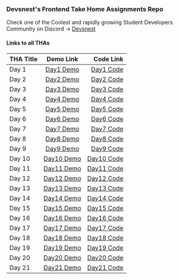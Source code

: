 ### Devsnest's Frontend Take Home Assignments Repo

Check one of the Coolest and rapidly growing Student Developers Community on Discord -> [Devsnest](https://devsnest.in)

#### Links to all THAs

| THA Title |                                                            Demo Link                                                            |                                                                                                                    Code Link |
| :-------- | :-----------------------------------------------------------------------------------------------------------------------------: | ---------------------------------------------------------------------------------------------------------------------------: |
| Day 1     |      <a href="https://githubbox.com/seebham/Devsnest_Frontend_Projects/tree/master/Day_001" target="_blank">Day1 Demo</a>       |            <a href="https://github.com/seebham/Devsnest_Frontend_Projects/tree/master/Day_001" target="_blank">Day1 Code</a> |
| Day 2     |      <a href="https://githubbox.com/seebham/Devsnest_Frontend_Projects/tree/master/Day_002" target="_blank">Day2 Demo</a>       |            <a href="https://github.com/seebham/Devsnest_Frontend_Projects/tree/master/Day_002" target="_blank">Day2 Code</a> |
| Day 3     |      <a href="https://githubbox.com/seebham/Devsnest_Frontend_Projects/tree/master/Day_003" target="_blank">Day3 Demo</a>       |            <a href="https://github.com/seebham/Devsnest_Frontend_Projects/tree/master/Day_003" target="_blank">Day3 Code</a> |
| Day 4     |      <a href="https://githubbox.com/seebham/Devsnest_Frontend_Projects/tree/master/Day_004" target="_blank">Day4 Demo</a>       |            <a href="https://github.com/seebham/Devsnest_Frontend_Projects/tree/master/Day_004" target="_blank">Day4 Code</a> |
| Day 5     |      <a href="https://githubbox.com/seebham/Devsnest_Frontend_Projects/tree/master/Day_005" target="_blank">Day5 Demo</a>       |            <a href="https://github.com/seebham/Devsnest_Frontend_Projects/tree/master/Day_005" target="_blank">Day5 Code</a> |
| Day 6     |      <a href="https://githubbox.com/seebham/Devsnest_Frontend_Projects/tree/master/Day_006" target="_blank">Day6 Demo</a>       |            <a href="https://github.com/seebham/Devsnest_Frontend_Projects/tree/master/Day_006" target="_blank">Day6 Code</a> |
| Day 7     |      <a href="https://githubbox.com/seebham/Devsnest_Frontend_Projects/tree/master/Day_007" target="_blank">Day7 Demo</a>       |            <a href="https://github.com/seebham/Devsnest_Frontend_Projects/tree/master/Day_007" target="_blank">Day7 Code</a> |
| Day 8     |      <a href="https://githubbox.com/seebham/Devsnest_Frontend_Projects/tree/master/Day_008" target="_blank">Day8 Demo</a>       |            <a href="https://github.com/seebham/Devsnest_Frontend_Projects/tree/master/Day_002" target="_blank">Day8 Code</a> |
| Day 9     |      <a href="https://githubbox.com/seebham/Devsnest_Frontend_Projects/tree/master/Day_009" target="_blank">Day9 Demo</a>       |            <a href="https://github.com/seebham/Devsnest_Frontend_Projects/tree/master/Day_009" target="_blank">Day9 Code</a> |
| Day 10    |      <a href="https://githubbox.com/seebham/Devsnest_Frontend_Projects/tree/master/Day_010" target="_blank">Day10 Demo</a>      |           <a href="https://github.com/seebham/Devsnest_Frontend_Projects/tree/master/Day_010" target="_blank">Day10 Code</a> |
| Day 11    |      <a href="https://githubbox.com/seebham/Devsnest_Frontend_Projects/tree/master/Day_011" target="_blank">Day11 Demo</a>      |           <a href="https://github.com/seebham/Devsnest_Frontend_Projects/tree/master/Day_011" target="_blank">Day11 Code</a> |
| Day 12    |      <a href="https://githubbox.com/seebham/Devsnest_Frontend_Projects/tree/master/Day_012" target="_blank">Day12 Demo</a>      |           <a href="https://github.com/seebham/Devsnest_Frontend_Projects/tree/master/Day_012" target="_blank">Day12 Code</a> |
| Day 13    |      <a href="https://githubbox.com/seebham/Devsnest_Frontend_Projects/tree/master/Day_013" target="_blank">Day13 Demo</a>      |           <a href="https://github.com/seebham/Devsnest_Frontend_Projects/tree/master/Day_013" target="_blank">Day13 Code</a> |
| Day 14    |      <a href="https://githubbox.com/seebham/Devsnest_Frontend_Projects/tree/master/Day_014" target="_blank">Day14 Demo</a>      |           <a href="https://github.com/seebham/Devsnest_Frontend_Projects/tree/master/Day_014" target="_blank">Day14 Code</a> |
| Day 15    |      <a href="https://githubbox.com/seebham/Devsnest_Frontend_Projects/tree/master/Day_015" target="_blank">Day15 Demo</a>      |           <a href="https://github.com/seebham/Devsnest_Frontend_Projects/tree/master/Day_015" target="_blank">Day15 Code</a> |
| Day 16    | <a href="https://githubbox.com/seebham/Devsnest_Frontend_Projects/tree/master/Day_016/first-cra" target="_blank">Day16 Demo</a> | <a href="https://github.com/seebham/Devsnest_Frontend_Projects/tree/master/Day_016/first-cra" target="_blank">Day16 Code</a> |
| Day 17    |   <a href="https://githubbox.com/seebham/Devsnest_Frontend_Projects/tree/master/Day_017/day17" target="_blank">Day17 Demo</a>   |     <a href="https://github.com/seebham/Devsnest_Frontend_Projects/tree/master/Day_017/day17" target="_blank">Day17 Code</a> |
| Day 18    |      <a href="https://githubbox.com/seebham/Devsnest_Frontend_Projects/tree/master/Day_018" target="_blank">Day18 Demo</a>      |           <a href="https://github.com/seebham/Devsnest_Frontend_Projects/tree/master/Day_018" target="_blank">Day18 Code</a> |
| Day 19    |   <a href="https://githubbox.com/seebham/Devsnest_Frontend_Projects/tree/master/Day_019/day19" target="_blank">Day19 Demo</a>   |     <a href="https://github.com/seebham/Devsnest_Frontend_Projects/tree/master/Day_019/day19" target="_blank">Day19 Code</a> |
| Day 20    |      <a href="https://githubbox.com/seebham/Devsnest_Frontend_Projects/tree/master/Day_020" target="_blank">Day20 Demo</a>      |           <a href="https://github.com/seebham/Devsnest_Frontend_Projects/tree/master/Day_020" target="_blank">Day20 Code</a> |
| Day 21    |      <a href="https://githubbox.com/seebham/Devsnest_Frontend_Projects/tree/master/Day_021" target="_blank">Day21 Demo</a>      |           <a href="https://github.com/seebham/Devsnest_Frontend_Projects/tree/master/Day_021" target="_blank">Day21 Code</a> |

